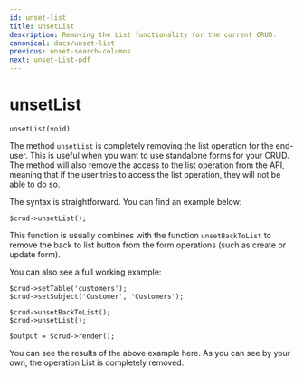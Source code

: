 ```yaml
---
id: unset-list
title: unsetList
description: Removing the List functionality for the current CRUD. 
canonical: docs/unset-list
previous: unset-search-columns
next: unset-List-pdf
---
```


# unsetList

<pre><code class="language-php">unsetList(void)</code></pre>
The method <code>unsetList</code> is completely removing the list operation for the end-user. 
This is useful when you want to use standalone forms for your CRUD. The method will also remove the access to the list
operation from the API, meaning that if the user tries to access the list operation, they will not be able to do so.

The syntax is straightforward. You can find an example below:
<pre><code class="language-php">$crud->unsetList();</code></pre>

This function is usually combines with the function `unsetBackToList` to remove the back to list button from the form
operations (such as create or update form).

You can also see a full working example:

<pre><code class="language-php">$crud->setTable('customers');
$crud->setSubject('Customer', 'Customers');

$crud->unsetBackToList();
$crud->unsetList();

$output = $crud->render();</code></pre>

You can see the results of the above example here. As you can see by your own, the operation List is completely removed:
